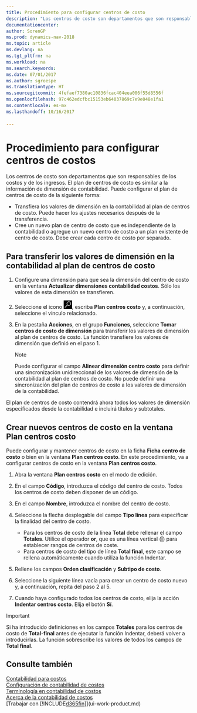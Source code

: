 ```yaml
---
title: Procedimiento para configurar centros de costo
description: "Los centros de costo son departamentos que son responsables de los costos y de los ingresos. El plan de centros de costo es similar a la información de dimensión de contabilidad."
documentationcenter: 
author: SorenGP
ms.prod: dynamics-nav-2018
ms.topic: article
ms.devlang: na
ms.tgt_pltfrm: na
ms.workload: na
ms.search.keywords: 
ms.date: 07/01/2017
ms.author: sgroespe
ms.translationtype: HT
ms.sourcegitcommit: 4fefaef7380ac10836fcac404eea006f55d8556f
ms.openlocfilehash: 97c462edcfbc15153eb64037869c7e9e048e1fa1
ms.contentlocale: es-mx
ms.lasthandoff: 10/16/2017

---
```

# <a name="how-to-set-up-cost-centers"></a>Procedimiento para configurar centros de costos
Los centros de costo son departamentos que son responsables de los costos y de los ingresos. El plan de centros de costo es similar a la información de dimensión de contabilidad. Puede configurar el plan de centros de costo de la siguiente forma:  

-   Transfiera los valores de dimensión en la contabilidad al plan de centros de costo. Puede hacer los ajustes necesarios después de la transferencia.  
-   Cree un nuevo plan de centro de costo que es independiente de la contabilidad o agregue un nuevo centro de costo a un plan existente de centro de costo. Debe crear cada centro de costo por separado.  

## <a name="to-transfer-dimension-values-in-the-general-ledger-to-the-chart-of-cost-centers"></a>Para transferir los valores de dimensión en la contabilidad al plan de centros de costo  
1.  Configure una dimensión para que sea la dimensión del centro de costo en la ventana **Actualizar dimensiones contabilidad costos**. Sólo los valores de esta dimensión se transfieren.  
2.  Seleccione el icono ![Buscar página o informe](media/ui-search/search_small.png "icono Buscar página o informe"), escriba **Plan centros costo** y, a continuación, seleccione el vínculo relacionado.  
3.  En la pestaña **Acciones**, en el grupo **Funciones**, seleccione **Tomar centros de costo de dimensión** para transferir los valores de dimensión al plan de centros de costo. La función transfiere los valores de dimensión que definió en el paso 1.  

    > [!NOTE]  
    >  Puede configurar el campo **Alinear dimensión centro costo** para definir una sincronización unidireccional de los valores de dimensión de la contabilidad al plan de centros de costo. No puede definir una sincronización del plan de centros de costo a los valores de dimensión de la contabilidad.  

El plan de centros de costo contendrá ahora todos los valores de dimensión especificados desde la contabilidad e incluirá títulos y subtotales.  

## <a name="to-create-new-cost-centers-in-the-chart-of-cost-centers-window"></a>Crear nuevos centros de costo en la ventana Plan centros costo  
Puede configurar y mantener centros de costo en la ficha **Ficha centro de costo** o bien en la ventana **Plan centros costo**. En este procedimiento, va a configurar centros de costo en la ventana **Plan centros costo**.  

1. Abra la ventana **Plan centros costo** en el modo de edición.  
2. En el campo **Código**, introduzca el código del centro de costo. Todos los centros de costo deben disponer de un código.  
3. En el campo **Nombre**, introduzca el nombre del centro de costo.  
4. Seleccione la flecha desplegable del campo **Tipo línea** para especificar la finalidad del centro de costo.  

    - Para los centros de costo de la línea **Total** debe rellenar el campo **Totales**. Utilice el operador **or**, que es una línea vertical (**&#124;**) para establecer rangos de centros de coste.  
    - Para centros de costo del tipo de línea **Total final**, este campo se rellena automáticamente cuando utiliza la función Indentar.  
5.  Rellene los campos **Orden clasificación** y **Subtipo de costo**.  
6.  Seleccione la siguiente línea vacía para crear un centro de costo nuevo y, a continuación, repita del paso 2 al 5.  
7.  Cuando haya configurado todos los centros de costo, elija la acción **Indentar centros costo**. Elija el botón **Sí**.  

> [!IMPORTANT]  
>  Si ha introducido definiciones en los campos **Totales** para los centros de costo de **Total-final** antes de ejecutar la función Indentar, deberá volver a introducirlas. La función sobrescribe los valores de todos los campos de **Total final**.  

## <a name="see-also"></a>Consulte también  
[Contabilidad para costos](finance-manage-cost-accounting.md)  
[Configuración de contabilidad de costos](finance-set-up-cost-accounting.md)   
[Terminología en contabilidad de costos](finance-terminology-in-cost-accounting.md)   
[Acerca de la contabilidad de costos](finance-about-cost-accounting.md)  
[Trabajar con [!INCLUDE[d365fin](includes/d365fin_md.md)]](ui-work-product.md)

